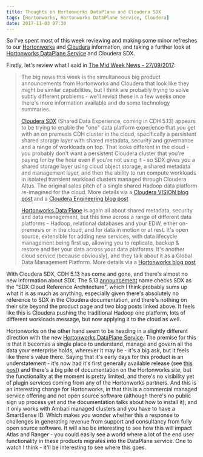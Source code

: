 ```yaml
---
title: Thoughts on Hortonworks DataPlane and Cloudera SDX
tags: [Hortonworks, Hortonworks DataPlane Service, Cloudera]
date: 2017-11-03 07:30
---
```

So I've spent most of this week reviewing and making some minor refreshes to our [Hortonworks](/tech-vendors/hortonworks/) and [Cloudera](/tech-vendors/cloudera/) information, and taking a further look at [Hortonworks DataPlane Service](/technologies/hortonworks-dataplane-service/) and Cloudera SDX.
<!--more-->

Firstly, let's review what I said in [The Mid Week News - 27/09/2017](/blog/2017/09/27/the-mid-week-news/):

> The big news this week is the simultaneous big product announcements from Hortonworks and Cloudera that look like they might be similar capabilities, but I think are probably trying to solve subtly different problems - we'll revisit these in a few weeks once there's more information available and do some technology summaries.
>
> [Cloudera SDX](https://www.cloudera.com/products/sdx.html) (Shared Data Experience, coming in CDH 5.13) appears to be trying to enable the "one" data platform experience that you get with an on premesis CDH cluster in the cloud, specifically a persistent shared storage layer with shared metadata, security and governance and a range of workloads on top.  That looks different in the cloud - you probably don't want a persistent Cloudera cluster that you're paying for by the hour even if you're not using it - so SDX gives you a shared storage layer using cloud object storage, a shared metadata and management layer, and then the ability to run compute workloads in isolated transient workload clusters managed through Cloudera Altus.  The original sales pitch of a single shared Hadoop data platform re-imagined for the cloud.  More details via a [Cloudera VISION blog post](http://vision.cloudera.com/introducing-cloudera-sdx-a-shared-data-experience-for-the-hybrid-cloud/) and a [Cloudera Engineering blog post](http://blog.cloudera.com/blog/2017/09/cloudera-sdx-under-the-hood/)
>
> [Hortonworks Data Plane](https://hortonworks.com/products/data-management/dataplane-service/) is again all about shared metadata, security and data management, but this time across a range of different data platforms - Hadoop, relational databases and your EDW, either on-premesis or in the cloud, and for data in motion or at rest.  It's open source, extensible for adding new services, with data lifecycle management being first up, allowing you to replicate, backup & restore and tier your data across your data platforms.  It's another cloud service (because obviously), and they talk about it as a Global Data Management Platform.  More details via a [Hortonworks blog post](https://hortonworks.com/blog/category-emerges-introducing-hortonworks-dataplane-service/)

With Cloudera SDX, CDH 5.13 has come and gone, and there's almost no new information about SDX.  The 5.13 [announcement](http://community.cloudera.com/t5/Community-News-Release/ANNOUNCE-Cloudera-Enterprise-5-13-is-Now-Available/m-p/60879#M200) name checks SDX as the "SDX Cloud Reference Architecture", which I think probably sums up what it is as much as anything, especially given there's absolutely no reference to SDX in the Cloudera documentation, and there's nothing on their site beyond the product page and two blog posts linked above.  It feels like this is Cloudera pushing the traditional Hadoop one platform, lots of different workloads message, but now applying it to the cloud as well.

Hortonworks on the other hand seem to be heading in a slightly different direction with the new [Hortonworks DataPlane Service](/technologies/hortonworks-dataplane-service/).  The premise for this is that it becomes a single place to understand, manage and govern all the data your enterprise holds, wherever it may be - it's a big ask, but it feels like there's value there.  Saying that it's early days for this product is an understatement - it's now had it's first generally available release (see [this post](https://hortonworks.com/blog/hdp-2-6-3-dataplane-service/)) and there's a big pile of documentation on the Hortonworks site, but the functionality at the moment is pretty limited, and there's no visibility yet of plugin services coming from any of the Hortonworks partners.  And this is an interesting change for Hortonworks, in that this is a commercial managed service offering and not open source software (although there's no public sign up process yet and the documentation talks about how to install it), and it only works with Ambari managed clusters and you have to have a SmartSense ID.  Which makes you wonder whether this a response to challenges in generating revenue from support and consultancy from fully open source software.  It will also be interesting to see how this will impact Atlas and Ranger - you could easily see a world where a lot of the end user functionality in these products migrates into the DataPlane service.  One to watch I think - it'll be interesting to see where this goes.